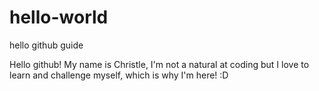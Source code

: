 # hello-world
hello github guide

Hello github! My name is Christle, I'm not a natural at coding but I love to learn and challenge myself, which is why I'm here! :D
